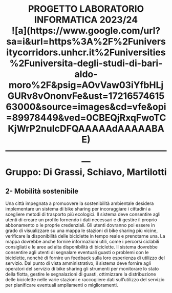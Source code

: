 <h1 align="center"; color="yellow"> PROGETTO LABORATORIO INFORMATICA 2023/24<br>![a](https://www.google.com/url?sa=i&url=https%3A%2F%2Funiversitycorridors.unhcr.it%2Funiversities%2Funiversita-degli-studi-di-bari-aldo-moro%2F&psig=AOvVaw03iYfbHLjGURv8vOnonvFe&ust=1721657461563000&source=images&cd=vfe&opi=89978449&ved=0CBEQjRxqFwoTCKjWrP2nuIcDFQAAAAAdAAAAABAE)<br> ———————————————————<br>
  Gruppo: Di Grassi, Schiavo, Martilotti</h1>

<h2>2- Mobilità sostenibile</h2>
Una città impegnata a promuovere la sostenibilità ambientale desidera implementare un
sistema di bike sharing per incoraggiare i cittadini a scegliere metodi di trasporto più
ecologici.
Il sistema deve consentire agli utenti di creare un profilo fornendo i dati necessari e di gestire
il proprio abbonamento o le proprie credenziali. Gli utenti dovranno poi essere in grado di
visualizzare su una mappa le stazioni di bike sharing più vicine, verificare la disponibilità
delle biciclette in tempo reale e prenotarne una. La mappa dovrebbe anche fornire
informazioni utili, come i percorsi ciclabili consigliati e le aree ad alta disponibilità di
biciclette.
Il sistema dovrebbe consentire agli utenti di segnalare eventuali guasti o problemi con le
biciclette, nonché di fornire un feedback sulla loro esperienza di utilizzo del servizio.
Dal punto di vista amministrativo, il sistema deve fornire agli operatori del servizio di bike
sharing gli strumenti per monitorare lo stato della flotta, gestire le segnalazioni di guasti,
ottimizzare la distribuzione delle biciclette nelle varie stazioni e raccogliere dati sull’utilizzo
del servizio per pianificare eventuali ampliamenti o miglioramenti.
